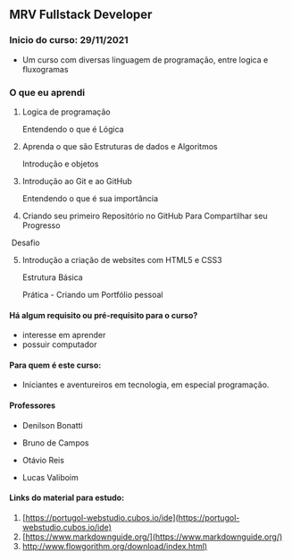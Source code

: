 ##  MRV Fullstack Developer

### Inicio do curso: 29/11/2021

- Um curso com diversas linguagem de programação, entre logica e fluxogramas

### O que eu aprendi

1. Logica de programação

   Entendendo o que é Lógica

2. Aprenda o que são Estruturas de dados e Algoritmos

   Introdução e objetos

3. Introdução ao Git e ao GitHub

   Entendendo o que é sua importância 

4. Criando seu primeiro Repositório no GitHub Para Compartilhar seu Progresso

​		Desafio

5. Introdução a criação de websites com HTML5 e CSS3

   Estrutura Básica 

   Prática - Criando um Portfólio pessoal



#### Há algum requisito ou pré-requisito para o curso?

- interesse em aprender
- possuir computador

#### Para quem é este curso:

- Iniciantes e aventureiros em tecnologia, em especial programação.

#### Professores

- Denilson Bonatti

- Bruno de Campos

- Otávio Reis

- Lucas Valiboim

#### Links do material para estudo: 

1. [https://portugol-webstudio.cubos.io/ide](https://portugol-webstudio.cubos.io/ide)
2. [https://www.markdownguide.org/](https://www.markdownguide.org/)
3. [http://www.flowgorithm.org/download/index.html)](http://www.flowgorithm.org/download/index.html)
